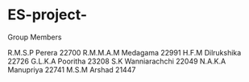 # ES-project-

Group Members

R.M.S.P Perera	22700
R.M.M.A.M Medagama	22991
H.F.M Dilrukshika	22726
G.L.K.A Pooritha	23208
S.K Wanniarachchi	22049
N.A.K.A Manupriya	22741
M.S.M Arshad	21447
